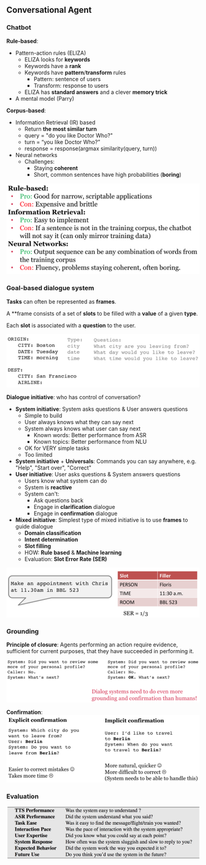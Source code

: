 ## Conversational Agent

### Chatbot

**Rule-based**:
* Pattern-action rules (ELIZA)
	* ELIZA looks for **keywords**
	* Keywords have a **rank**
	* Keywords have **pattern**/**transform** rules
		* Pattern: sentence of users
		* Transform: response to users
	* ELIZA has **standard answers** and a clever **memory trick**
* A mental model (Parry)

**Corpus-based**:
* Information Retrieval (IR) based
	* Return **the most similar turn**
	* query = "do you like Doctor Who?"
	* turn = “you like Doctor Who?”
	* response = response(argmax similarity(query, turn))
* Neural networks
	* Challenges:
		* Staying **coherent**
		* Short, common sentences have high probabilities (**boring**)

![comparison](./pix/comparison.png)

### Goal-based dialogue system

**Tasks** can often be represented as **frames**.

A **frame consists of a set of **slots** to be filled with a **value** of a given **type**.

Each **slot** is associated with a **question** to the user.

![goal-based-dialog-system](./pix/goal-based-dialog-system.png)

**Dialogue initiative**: who has control of conversation?
* **System initiative**: System asks questions & User answers questions
	* Simple to build
	* User always knows what they can say next
	* System always knows what user can say next
		* Known words: Better performance from ASR
		* Known topics: Better performance from NLU
	* OK for VERY simple tasks
	* Too limited
* **System initiative** + **Universals**: Commands you can say anywhere, e.g. "Help", "Start over", "Correct"
* **User initiative**: User asks questions & System answers questions
	* Users know what system can do
	* System is **reactive**
	* System can't: 
		* Ask questions back
		* Engage in **clarification** dialogue
		* Engage in **confirmation** dialogue
* **Mixed initiative**: Simplest type of mixed initiative is to use **frames** to guide dialogue
	* **Domain classification**
	* **Intent determination**
	* **Slot filling**
	* HOW: **Rule based** & **Machine learning**
	* Evaluation: **Slot Error Rate (SER)**

![ser](./pix/ser.png)

### Grounding

**Principle of closure**: Agents performing an action require evidence, sufficient for current purposes, that they have succeeded in performing it.

![closure](./pix/closure.png)

**Confirmation**:
![confirmation](./pix/confirmation.png)

### Evaluation

![evaluation](./pix/evaluation.png)

